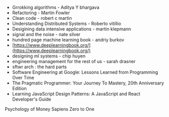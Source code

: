 - Grrokking algorithms - Aditya Y bhargava
- Refactoring - Martin Fowler
- Clean code - robert c martin
- Understanding Distributed Systems - Roberto vitillio
- Desigining data intensive applications - martin klepmann
- signal and the noise - nate silver
- hundred page machine learning book - andriy burkov
- [https://www.deeplearningbook.org/](https://www.deeplearningbook.org/)
- designing ml systems - chip huyen
- engineering management for the rest of us - sarah drasner
- sftwr arch : the hard parts
- Software Engineering at Google: Lessons Learned from Programming Over Time
- The Pragmatic Programmer: Your Journey To Mastery, 20th Anniversary Edition
- Learning JavaScript Design Patterns: A JavaScript and React Developer's Guide


Psychology of Money
Sapiens
Zero to One

